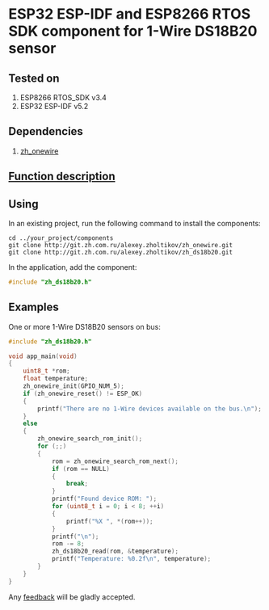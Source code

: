 # ESP32 ESP-IDF and ESP8266 RTOS SDK component for 1-Wire DS18B20 sensor

## Tested on

1. ESP8266 RTOS_SDK v3.4
2. ESP32 ESP-IDF v5.2

## Dependencies

1. [zh_onewire](http://git.zh.com.ru/alexey.zholtikov/zh_onewire.git)

## [Function description](http://zh-ds18b20.zh.com.ru)

## Using

In an existing project, run the following command to install the components:

```text
cd ../your_project/components
git clone http://git.zh.com.ru/alexey.zholtikov/zh_onewire.git
git clone http://git.zh.com.ru/alexey.zholtikov/zh_ds18b20.git
```

In the application, add the component:

```c
#include "zh_ds18b20.h"
```

## Examples

One or more 1-Wire DS18B20 sensors on bus:

```c
#include "zh_ds18b20.h"

void app_main(void)
{
    uint8_t *rom;
    float temperature;
    zh_onewire_init(GPIO_NUM_5);
    if (zh_onewire_reset() != ESP_OK)
    {
        printf("There are no 1-Wire devices available on the bus.\n");
    }
    else
    {
        zh_onewire_search_rom_init();
        for (;;)
        {
            rom = zh_onewire_search_rom_next();
            if (rom == NULL)
            {
                break;
            }
            printf("Found device ROM: ");
            for (uint8_t i = 0; i < 8; ++i)
            {
                printf("%X ", *(rom++));
            }
            printf("\n");
            rom -= 8;
            zh_ds18b20_read(rom, &temperature);
            printf("Temperature: %0.2f\n", temperature);
        }
    }
}
```

Any [feedback](mailto:github@azholtikov.ru) will be gladly accepted.
